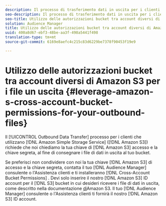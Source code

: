 ```yaml
---
description: Il processo di trasferimento dati in uscita per i clienti che utilizzano Amazon Simple Storage Service (Amazon S3) richiede che venga richiesto il codice di accesso e la chiave segreta Amazon S3, al fine di inviare i file di dati in uscita al bucket.
seo-description: Il processo di trasferimento dati in uscita per i clienti che utilizzano Amazon Simple Storage Service (Amazon S3) richiede che venga richiesto il codice di accesso e la chiave segreta Amazon S3, al fine di inviare i file di dati in uscita al bucket.
seo-title: Utilizzo delle autorizzazioni bucket tra account diversi di Amazon S3 per i file un uscita
solution: Audience Manager
title: Utilizzo delle autorizzazioni bucket tra account diversi di Amazon S3 per i file un uscita
uuid: 400a8d67-ebf3-48be-aa3f-498a5441f498
translation-type: tm+mt
source-git-commit: 6169e8aefc4c215c83d6229be7378f90453f19e9

---
```



# Utilizzo delle autorizzazioni bucket tra account diversi di Amazon S3 per i file un uscita {#leverage-amazon-s-cross-account-bucket-permissions-for-your-outbound-files}

Il [!UICONTROL Outbound Data Transfer] processo per i clienti che utilizzano [!DNL Amazon Simple Storage Service] ([!DNL Amazon S3]) richiede che noi chiediamo la tua chiave di [!DNL Amazon S3] accesso e la chiave segreta, al fine di consegnare i file di dati in uscita al tuo bucket.

Se preferisci non condividere con noi la tua chiave [!DNL Amazon S3] di accesso e la chiave segreta, contatta il tuo [!DNL Audience Manager] consulente o l'Assistenza clienti e ti installeranno [!DNL Cross-Account Bucket Permissions] . Devi solo inserire il nostro [!DNL Amazon S3] ID account per il [!DNL S3] bucket in cui desideri ricevere i file di dati in uscita, come descritto nella documentazione [di](https://docs.aws.amazon.com/AmazonS3/latest/dev/example-walkthroughs-managing-access-example2.html)Amazon S3. Il tuo [!DNL Audience Manager] consulente o l'Assistenza clienti ti fornirà il nostro [!DNL Amazon S3] ID account.